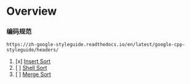  # Overview

 ### 编码规范
    https://zh-google-styleguide.readthedocs.io/en/latest/google-cpp-styleguide/headers/

 1. [x] [Insert Sort](insert_sort.c)
 2. [ ] [Shell Sort](shell_sort.c)
 3. [ ] [Merge Sort](merge_sort.c)


